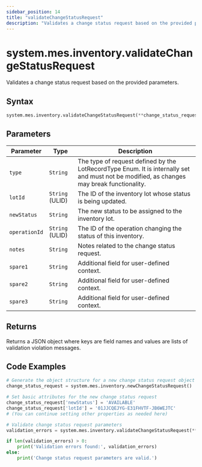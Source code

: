 ```yaml
---
sidebar_position: 14
title: "validateChangeStatusRequest"
description: "Validates a change status request based on the provided parameters."
---
```


# system.mes.inventory.validateChangeStatusRequest

Validates a change status request based on the provided parameters.

## Syntax

```python
system.mes.inventory.validateChangeStatusRequest(**change_status_request)
```

## Parameters

| Parameter     | Type            | Description                                                                                                                               |
|---------------|-----------------|-------------------------------------------------------------------------------------------------------------------------------------------|
| `type`        | `String`        | The type of request defined by the LotRecordType Enum. It is internally set and must not be modified, as changes may break functionality. |
| `lotId`       | `String` (ULID) | The ID of the inventory lot whose status is being updated.                                                                                |
| `newStatus`   | `String`        | The new status to be assigned to the inventory lot.                                                                                       |
| `operationId` | `String` (ULID) | The ID of the operation changing the status of this inventory.                                                                            |
| `notes`       | `String`        | Notes related to the change status request.                                                                                               |
| `spare1`      | `String`        | Additional field for user-defined context.                                                                                                |
| `spare2`      | `String`        | Additional field for user-defined context.                                                                                                |
| `spare3`      | `String`        | Additional field for user-defined context.                                                                                                |

## Returns

Returns a JSON object where keys are field names and values are lists of validation violation messages.

## Code Examples

```python
# Generate the object structure for a new change status request object with no initial arguments
change_status_request = system.mes.inventory.newChangeStatusRequest()

# Set basic attributes for the new change status request
change_status_request['newStatus'] = 'AVAILABLE'
change_status_request['lotId'] = '01JJCQEJYG-E31FHVTF-JB6WEJTC'
# (You can continue setting other properties as needed here)

# Validate change status request parameters
validation_errors = system.mes.inventory.validateChangeStatusRequest(**change_status_request)

if len(validation_errors) > 0:
    print('Validation errors found:', validation_errors)
else:
    print('Change status request parameters are valid.')
```
